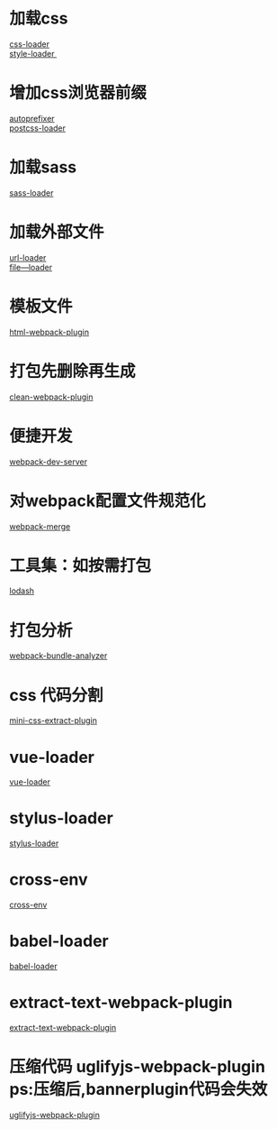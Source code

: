    # 加载css
   [ css-loader ]( https://github.com/webpack-contrib/css-loader )  <br/>
   [ style-loader ]( https://github.com/webpack-contrib/style-loader )    <br/>
   # 增加css浏览器前缀
   [ autoprefixer ]( https://github.com/postcss/autoprefixer )    <br/>
   [ postcss-loader ]( https://github.com/webpack-contrib/postcss-loader )    <br/>
   #  加载sass
   [ sass-loader ]( https://github.com/webpack-contrib/sass-loader )    <br/>
   # 加载外部文件
   [ url-loader ]( https://github.com/webpack-contrib/url-loader )    <br/>
   [ file—loader ]( https://github.com/webpack-contrib/file-loader )    <br/>
   # 模板文件
   [ html-webpack-plugin ]( https://github.com/jantimon/html-webpack-plugin )    <br/>
   # 打包先删除再生成
   [ clean-webpack-plugin ]( https://github.com/johnagan/clean-webpack-plugin )    <br/>
   # 便捷开发
   [ webpack-dev-server ]( https://github.com/webpack/webpack-dev-server )    <br/>
   # 对webpack配置文件规范化
   [ webpack-merge ](    https://github.com/survivejs/webpack-merge )    <br/>
   # 工具集：如按需打包
   [ lodash ]( https://github.com/lodash/lodash )    <br/>
   # 打包分析
   [ webpack-bundle-analyzer ]( https://github.com/webpack-contrib/webpack-bundle-analyzer )    <br/>
   # css 代码分割
   [ mini-css-extract-plugin ]( https://github.com/webpack-contrib/mini-css-extract-plugin )    <br/>
   # vue-loader
   [ vue-loader ]( https://github.com/vuejs/vue-loader )    <br/>
   # stylus-loader
   [ stylus-loader ]( https://github.com/webpack-contrib/stylus-loader )    <br/>
   # cross-env
   [ cross-env ]( https://github.com/kentcdodds/cross-env )    <br/>
   # babel-loader
   [ babel-loader ]( https://github.com/babel/babel-loader )    <br/>
   # extract-text-webpack-plugin
   [ extract-text-webpack-plugin ]( https://github.com/webpack-contrib/extract-text-webpack-plugin )    <br/>
   # 压缩代码 uglifyjs-webpack-plugin ps:压缩后,bannerplugin代码会失效
   [ uglifyjs-webpack-plugin ]( https://github.com/webpack-contrib/uglifyjs-webpack-plugin )    <br/>

   
